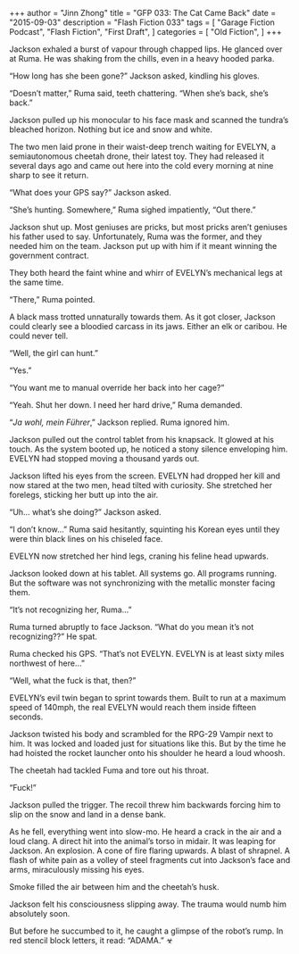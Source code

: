 +++
author = "Jinn Zhong"
title = "GFP 033: The Cat Came Back"
date = "2015-09-03"
description = "Flash Fiction 033"
tags = [
    "Garage Fiction Podcast",
    "Flash Fiction",
    "First Draft",
]
categories = [
    "Old Fiction",
]
+++

Jackson exhaled a burst of vapour through chapped lips. He glanced over at Ruma. He was shaking from the chills, even in a heavy hooded parka.

“How long has she been gone?” Jackson asked, kindling his gloves.

“Doesn’t matter,” Ruma said, teeth chattering. “When she’s back, she’s back.”

Jackson pulled up his monocular to his face mask and scanned the tundra’s bleached horizon. Nothing but ice and snow and white.

The two men laid prone in their waist-deep trench waiting for EVELYN, a semiautonomous cheetah drone, their latest toy. They had released it several days ago and came out here into the cold every morning at nine sharp to see it return.

“What does your GPS say?” Jackson asked.

“She’s hunting. Somewhere,” Ruma sighed impatiently, “Out there.”

Jackson shut up. Most geniuses are pricks, but most pricks aren’t geniuses his father used to say. Unfortunately, Ruma was the former, and they needed him on the team. Jackson put up with him if it meant winning the government contract.

They both heard the faint whine and whirr of EVELYN’s mechanical legs at the same time.

“There,” Ruma pointed.

A black mass trotted unnaturally towards them. As it got closer, Jackson could clearly see a bloodied carcass in its jaws. Either an elk or caribou. He could never tell.

“Well, the girl can hunt.”

“Yes.”

“You want me to manual override her back into her cage?”

“Yeah. Shut her down. I need her hard drive,” Ruma demanded.

“_Ja wohl, mein Führer_,” Jackson replied. Ruma ignored him.

Jackson pulled out the control tablet from his knapsack. It glowed at his touch. As the system booted up, he noticed a stony silence enveloping him. EVELYN had stopped moving a thousand yards out.

Jackson lifted his eyes from the screen. EVELYN had dropped her kill and now stared at the two men, head tilted with curiosity. She stretched her forelegs, sticking her butt up into the air.

“Uh… what’s she doing?” Jackson asked.

“I don’t know…” Ruma said hesitantly, squinting his Korean eyes until they were thin black lines on his chiseled face.

EVELYN now stretched her hind legs, craning his feline head upwards.

Jackson looked down at his tablet. All systems go. All programs running. But the software was not synchronizing with the metallic monster facing them.

“It’s not recognizing her, Ruma…”

Ruma turned abruptly to face Jackson. “What do you mean it’s not recognizing??” He spat.

Ruma checked his GPS. “That’s not EVELYN. EVELYN is at least sixty miles northwest of here…”

“Well, what the fuck is that, then?”

EVELYN’s evil twin began to sprint towards them. Built to run at a maximum speed of 140mph, the real EVELYN would reach them inside fifteen seconds. 

Jackson twisted his body and scrambled for the RPG-29 Vampir next to him. It was locked and loaded just for situations like this. But by the time he had hoisted the rocket launcher onto his shoulder he heard a loud whoosh.

The cheetah had tackled Fuma and tore out his throat.

“Fuck!”

Jackson pulled the trigger. The recoil threw him backwards forcing him to slip on the snow and land in a dense bank. 

As he fell, everything went into slow-mo. He heard a crack in the air and a loud clang. A direct hit into the animal’s torso in midair. It was leaping for Jackson. An explosion. A cone of fire flaring upwards. A blast of shrapnel. A flash of white pain as a volley of steel fragments cut into Jackson’s face and arms, miraculously missing his eyes. 

Smoke filled the air between him and the cheetah’s husk.

Jackson felt his consciousness slipping away. The trauma would numb him absolutely soon.

But before he succumbed to it, he caught a glimpse of the robot’s rump. In red stencil block letters, it read: “ADAMA.” ☣
